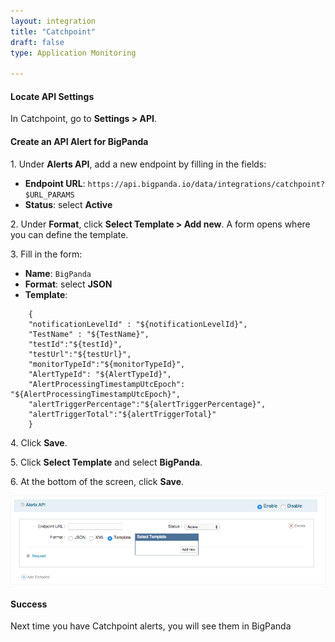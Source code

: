 ```yaml
---
layout: integration 
title: "Catchpoint"
draft: false
type: Application Monitoring

---
```


#### Locate API Settings
In Catchpoint, go to **Settings > API**.

<!-- section-separator -->

#### Create an API Alert for BigPanda

1\. Under **Alerts API**, add a new endpoint by filling in the fields:

* **Endpoint URL**: `https://api.bigpanda.io/data/integrations/catchpoint?$URL_PARAMS`
* **Status**: select **Active**

2\. Under **Format**, click **Select Template > Add new**. A form opens where you can define the template.

3\. Fill in the form:

* **Name**: `BigPanda`
* **Format**: select **JSON**
* **Template**: 
```
    {
    "notificationLevelId" : "${notificationLevelId}",
    "TestName" : "${TestName}",
    "testId":"${testId}",
    "testUrl":"${testUrl}",
    "monitorTypeId":"${monitorTypeId}",
    "AlertTypeId": "${AlertTypeId}",
    "AlertProcessingTimestampUtcEpoch": "${AlertProcessingTimestampUtcEpoch}",
    "alertTriggerPercentage":"${alertTriggerPercentage}",
    "alertTriggerTotal":"${alertTriggerTotal}"
    }
```

4\. Click **Save**.

5\. Click **Select Template** and select **BigPanda**.

6\. At the bottom of the screen, click **Save**.

![media/CatchpointScreenshot.jpg](/media/CatchpointScreenshot.jpg)

<!-- section-separator -->

#### Success

Next time you have Catchpoint alerts, you will see them in BigPanda


